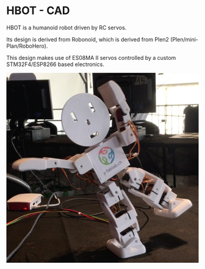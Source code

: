 # HBOT - CAD

HBOT is a humanoid robot driven by RC servos.

Its design is derived from Robonoid, which is derived from Plen2 (Plen/mini-Plan/RoboHero).

This design makes use of ES08MA II servos controlled by a custom STM32F4/ESP8266 based electronics.

![overview](https://raw.githubusercontent.com/gmondada/hbot-main/master/images/hbot-one-leg.jpg)
